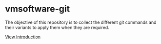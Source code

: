 # vmsoftware-git
The objective of this repository is to collect the different git commands and their variants to apply them when they are required.

[View Introduction](Introduction.md)